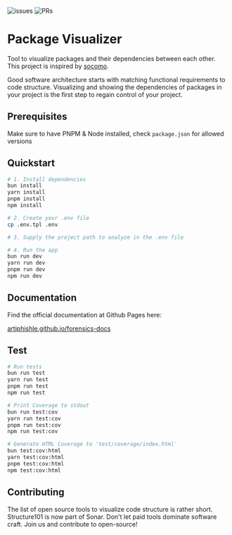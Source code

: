 ![issues](https://img.shields.io/github/issues/artiphishle/pkgviz?style=flat-square)
![PRs](https://img.shields.io/github/issues-pr/artiphishle/pkgviz?style=flat-square)

# Package Visualizer

Tool to visualize packages and their dependencies between each other. This project is inspired by [socomo](https://github.com/gdela/socomo).

Good software architecture starts with matching functional requirements to code structure.
Visualizing and showing the dependencies of packages in your project is the first step to regain control of your project.

## Prerequisites

Make sure to have PNPM & Node installed, check `package.json` for allowed versions

## Quickstart

```bash
# 1. Install dependencies
bun install
yarn install
pnpm install
npm install

# 2. Create your .env file
cp .env.tpl .env

# 3. Supply the project path to analyze in the .env file

# 4. Run the app
bun run dev
yarn run dev
pnpm run dev
npm run dev
```

## Documentation

Find the official documentation at Github Pages here:

[artiphishle.github.io/forensics-docs](https://artiphishle.github.io/forensics-docs/)

## Test

```bash
# Run tests
bun run test
yarn run test
pnpm run test
npm run test

# Print Coverage to stdout
bun run test:cov
yarn run test:cov
pnpm run test:cov
npm run test:cov

# Generate HTML Coverage to 'test/coverage/index.html'
bun test:cov:html
yarn test:cov:html
pnpm test:cov:html
npm test:cov:html
```

## Contributing

The list of open source tools to visualize code structure is rather short. Structure101 is now part of Sonar. Don't let paid tools dominate software craft. Join us and contribute to open-source!
